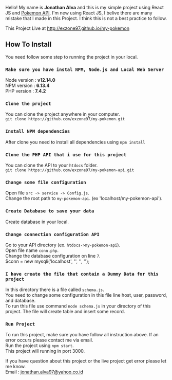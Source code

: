 Hello! My name is **Jonathan Alva** and this is my simple project using React JS and [Pokemon API](https://pokeapi.co/).
I'm new using React JS, I belive there are many mistake that I made in this Project. I think this is not a best practice to follow.

This Project Live at http://exzone97.github.io/my-pokemon

## How To Install

You need follow some step to running the project in your local.

### `Make sure you have instal NPM, Node.js and Local Web Server`

Node version : **v12.14.0**<br />
NPM version : **6.13.4**<br />
PHP version : **7.4.2**<br />

### `Clone the project`

You can clone the project anywhere in your computer.<br />
`git clone https://github.com/exzone97/my-pokemon.git`

### `Install NPM dependencies`

After clone you need to install all dependencies using `npm install`

### `Clone the PHP API that i use for this project`

You can clone the API to your `htdocs` folder. <br />
`git clone https://github.com/exzone97/my-pokemon-api.git`

### `Change some file configuration`

Open file `src -> service -> Config.js`. <br />
Change the root path to `my-pokemon-api`. (ex 'localhost/my-pokemon-api'). <br />

### `Create Database to save your data`

Create database in your local. <br/>

### `Change connection configuration API`

Go to your API directory (ex. `htdocs->my-pokemon-api`). <br/>
Open file name `conn.php`. <br />
Change the database configuration on line `7`. <br />
$conn = new mysqli('localhost', '<user>', '<password>', '<db name>');
  
### `I have create the file that contain a Dummy Data for this project`

In this directory there is a file called `schema.js`. <br/>
You need to change some configuration in this file line host, user, password, and database. <br/>
To run this file use command `node schema.js` in your directory of this project. The file will create table and insert some record.<br/>

### `Run Project`

To run this project, make sure you have follow all instruction above. If an error occurs please contact me via email. <br/>
Run the project using `npm start`. <br/>
This project will running in port 3000. <br/>


If you have question about this project or the live project get error please let me know. <br/>
Email : jonathan.alva97@yahoo.co.id
